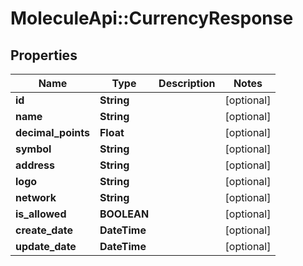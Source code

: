 # MoleculeApi::CurrencyResponse

## Properties
Name | Type | Description | Notes
------------ | ------------- | ------------- | -------------
**id** | **String** |  | [optional] 
**name** | **String** |  | [optional] 
**decimal_points** | **Float** |  | [optional] 
**symbol** | **String** |  | [optional] 
**address** | **String** |  | [optional] 
**logo** | **String** |  | [optional] 
**network** | **String** |  | [optional] 
**is_allowed** | **BOOLEAN** |  | [optional] 
**create_date** | **DateTime** |  | [optional] 
**update_date** | **DateTime** |  | [optional] 


